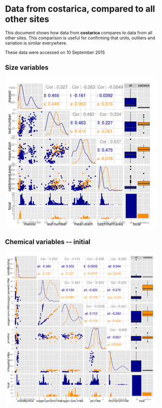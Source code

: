 # Data from costarica, compared to all other sites

This document shows how data from **costarica** compares to data from all other sites. This comparison is useful for confirming that units, outliers and variation is similar everywhere.

These data were accessed on 10 September 2015




## Size variables

![img](figure/size_pairs_costarica.png)


## Chemical variables -- initial

![img](figure/chem_ini_pairs_costarica.png)

